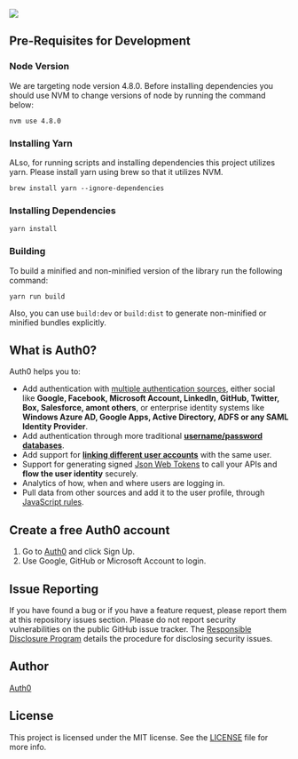 ![](https://cdn.auth0.com/resources/oss-source-large-2x.png)

## Pre-Requisites for Development

### Node Version

We are targeting node version 4.8.0.  Before installing dependencies you should use NVM to change versions of node by running the command below:

```
nvm use 4.8.0
```

### Installing Yarn

ALso, for running scripts and installing dependencies this project utilizes yarn.  Please install yarn using brew so that it utilizes NVM.

```
brew install yarn --ignore-dependencies
```

### Installing Dependencies

```
yarn install
```

### Building

To build a minified and non-minified version of the library run the following command:

```
yarn run build
```

Also, you can use `build:dev` or `build:dist` to generate non-minified or minified bundles explicitly.


## What is Auth0?

Auth0 helps you to:

* Add authentication with [multiple authentication sources](https://docs.auth0.com/identityproviders), either social like **Google, Facebook, Microsoft Account, LinkedIn, GitHub, Twitter, Box, Salesforce, amont others**, or enterprise identity systems like **Windows Azure AD, Google Apps, Active Directory, ADFS or any SAML Identity Provider**.
* Add authentication through more traditional **[username/password databases](https://docs.auth0.com/mysql-connection-tutorial)**.
* Add support for **[linking different user accounts](https://docs.auth0.com/link-accounts)** with the same user.
* Support for generating signed [Json Web Tokens](https://docs.auth0.com/jwt) to call your APIs and **flow the user identity** securely.
* Analytics of how, when and where users are logging in.
* Pull data from other sources and add it to the user profile, through [JavaScript rules](https://docs.auth0.com/rules).

## Create a free Auth0 account

1. Go to [Auth0](https://auth0.com/signup) and click Sign Up.
2. Use Google, GitHub or Microsoft Account to login.

## Issue Reporting

If you have found a bug or if you have a feature request, please report them at this repository issues section. Please do not report security vulnerabilities on the public GitHub issue tracker. The [Responsible Disclosure Program](https://auth0.com/whitehat) details the procedure for disclosing security issues.

## Author

[Auth0](auth0.com)

## License

This project is licensed under the MIT license. See the [LICENSE](LICENSE.txt) file for more info.